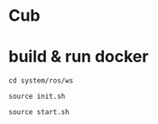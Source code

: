 # Cub

# build & run docker
```
cd system/ros/ws
```

```
source init.sh
```

```
source start.sh
```
